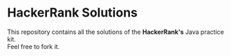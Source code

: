 <h1>HackerRank Solutions</h1>

<p>This repository contains all the solutions of the <strong>HackerRank's</strong> Java practice kit. </br>
    Feel free to fork it.
</p>
